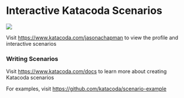 # Interactive Katacoda Scenarios

[![](http://shields.katacoda.com/katacoda/jasonachapman/count.svg)](https://www.katacoda.com/jasonachapman "Get your profile on Katacoda.com")

Visit https://www.katacoda.com/jasonachapman to view the profile and interactive scenarios

### Writing Scenarios
Visit https://www.katacoda.com/docs to learn more about creating Katacoda scenarios

For examples, visit https://github.com/katacoda/scenario-example
